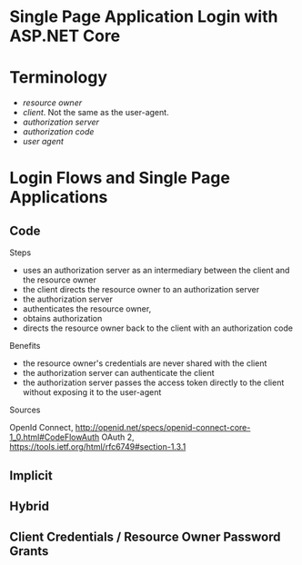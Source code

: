 # Single Page Application Login with ASP.NET Core

# Terminology

* <dfn id="ro">resource owner</dfn>
* <dfn id="client">client</dfn>. Not the same as the user-agent.
* <dfn id="as">authorization server</dfn>
* <dfn id="ac">authorization code</dfn>
* <dfn id="ua">user agent</dfn>

# Login Flows and Single Page Applications

## Code

Steps

* uses an authorization server as an intermediary between the client and the resource owner
* the client directs the resource owner to an authorization server
* the authorization server 
 * authenticates the resource owner, 
 * obtains authorization
 * directs the resource owner back to the client with an authorization code

Benefits

* the resource owner's credentials are never shared with the client
* the authorization server can authenticate the client
* the authorization server passes the access token directly to the client without exposing it to the user-agent

Sources

OpenId Connect, http://openid.net/specs/openid-connect-core-1_0.html#CodeFlowAuth
OAuth 2, https://tools.ietf.org/html/rfc6749#section-1.3.1 

## Implicit

## Hybrid

## Client Credentials / Resource Owner Password Grants